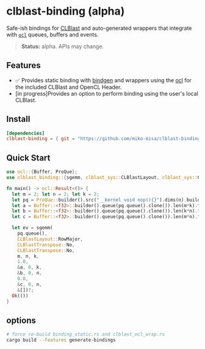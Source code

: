 # clblast-binding (alpha)

Safe-ish bindings for [CLBlast](https://github.com/CNugteren/CLBlast) and auto-generated wrappers that integrate with [`ocl`](https://crates.io/crates/ocl) queues, buffers and events.

> **Status:** alpha. APIs may change.

## Features

- ✅ Provides static binding with [bindgen](https://github.com/rust-lang/rust-bindgen) and wrappers using the [ocl](https://github.com/cogciprocate/ocl) for the included CLBlast and OpenCL Header.
- \[in progress\]Provides an option to perform binding using the user's local CLBlast.

## Install

```toml
[dependencies]
clblast-binding = { git = "https://github.com/miko-misa/clblast-binding" }
```

## Quick Start

```rust
use ocl::{Buffer, ProQue};
use clblast_binding::{sgemm, clblast_sys::CLBlastLayout, clblast_sys::CLBlastTranspose};

fn main() -> ocl::Result<()> {
  let m = 2; let n = 2; let k = 2;
  let pq = ProQue::builder().src("__kernel void nop(){}").dims(n).build()?;
  let a = Buffer::<f32>::builder().queue(pq.queue().clone()).len(m*k).fill_val(1.0f32).build()?;
  let b = Buffer::<f32>::builder().queue(pq.queue().clone()).len(k*n).fill_val(2.0f32).build()?;
  let c = Buffer::<f32>::builder().queue(pq.queue().clone()).len(m*n).fill_val(0.0f32).build()?;

  let ev = sgemm(
    pq.queue(),
    CLBlastLayout::RowMajor,
    CLBlastTranspose::No,
    CLBlastTranspose::No,
    m, n, k,
    1.0,
    &a, 0, k,
    &b, 0, n,
    0.0,
    &c, 0, n,
    &[])?;
  Ok(())
}
```

## options
```bash
# force re-build binding_static.rs and clblast_ocl_wrap.rs
cargo build --features generate-bindings
```
